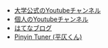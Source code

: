 - [大学公式のYoutubeチャンネル](https://www.youtube.com/channel/UC4BAcQ4p-U_Fi1aA_I3wc2g)
- [個人のYoutubeチャンネル](https://www.youtube.com/channel/UCILd88Su8uj8PDWp2kHC_1w)
- [はてなブログ](https://nagae-takanori.hatenablog.com/)
- [Pinyin Tuner (平仄くん)](https://nagae-takanori.github.io/)
